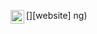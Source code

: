 [<img align="left" alt="codeSTACKr.com" width="22px" src="https://drive.google.com/file/d/1WRdu8UuyuIhMsT8J69SYDs7f52_btIjN/view?usp=sharing" />][website]
ng)

